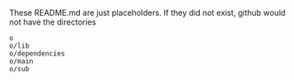 These README.md are just placeholders. If they did not exist, github would not have the directories

    o
    o/lib
    o/dependencies
    o/main
    o/sub

